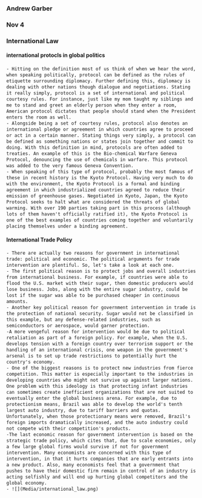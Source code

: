 ### Andrew Garber
### Nov 4
### International Law

#### international protocls in global politics
    - Hitting on the definition most of us think of when we hear the word, when speaking politically, protocol can be defined as the rules of etiquette surrounding diplomacy. Further defining this, diplomacy is dealing with other nations though dialogue and negotiations. Stating it really simply, protocol is a set of international and political courtesy rules. For instance, just like my mom taught my siblings and me to stand and greet an elderly person when they enter a room, American protocol dictates that people should stand when the President enters the room as well.
    - Alongside being a set of courtesy rules, protocol also denotes an international pledge or agreement in which countries agree to proceed or act in a certain manner. Stating things very simply, a protocol can be defined as something nations or states join together and commit to doing. With this definition in mind, protocols are often added to treaties. An example of this is the Bio-chemical Warfare Geneva Protocol, denouncing the use of chemicals in warfare. This protocol was added to the very famous Geneva Convention.
    - When speaking of this type of protocol, probably the most famous of these in recent history is the Kyoto Protocol. Having very much to do with the environment, the Kyoto Protocol is a formal and binding agreement in which industrialized countries agreed to reduce their emission of greenhouse gases. Negotiated in Kyoto, Japan, the Kyoto Protocol seeks to halt what are considered the threats of global warming. With over 190 parties taking part in this process (although lots of them haven't officially ratified it), the Kyoto Protocol is one of the best examples of countries coming together and voluntarily placing themselves under a binding agreement.

#### International Trade Policy
    - There are actually two reasons for government in international trade: political and economic. The political arguments for trade intervention are plentiful. So, let's take a look at each one.
    - The first political reason is to protect jobs and overall industries from international business. For example, if countries were able to flood the U.S. market with their sugar, then domestic producers would lose business. Jobs, along with the entire sugar industry, could be lost if the sugar was able to be purchased cheaper in continuous amounts.
    - Another key political reason for government intervention in trade is the protection of national security. Sugar would not be classified in this example, but any defense-related industries, such as semiconductors or aerospace, would garner protection.
    -A more vengeful reason for intervention would be due to political retaliation as part of a foreign policy. For example, when the U.S. develops tension with a foreign country over terrorism support or the handling of an international crisis, one weapon in the government's arsenal is to set up trade restrictions to potentially hurt the country's economy.
    - One of the biggest reasons is to protect new industries from fierce competition. This matter is especially important to the industries in developing countries who might not survive up against larger nations. One problem with this ideology is that protecting infant industries can sometimes create inefficient organizations that are not suited to eventually enter the global business arena. For example, due to protectionism means, Brazil was able to develop the world's tenth largest auto industry, due to tariff barriers and quotas. Unfortunately, when those protectionary means were removed, Brazil's foreign imports dramatically increased, and the auto industry could not compete with their competition's products.
    -The last economic reason for government intervention is based on the strategic trade policy, which cites that, due to scale economies, only a few large global firms would survive if not for government intervention. Many economists are concerned with this type of intervention, in that it hurts companies that are early entrants into a new product. Also, many economists feel that a government that pushes to have their domestic firm remain in control of an industry is acting selfishly and will end up hurting global competitors and the global economy.
    - ![](Media/international_law.png)